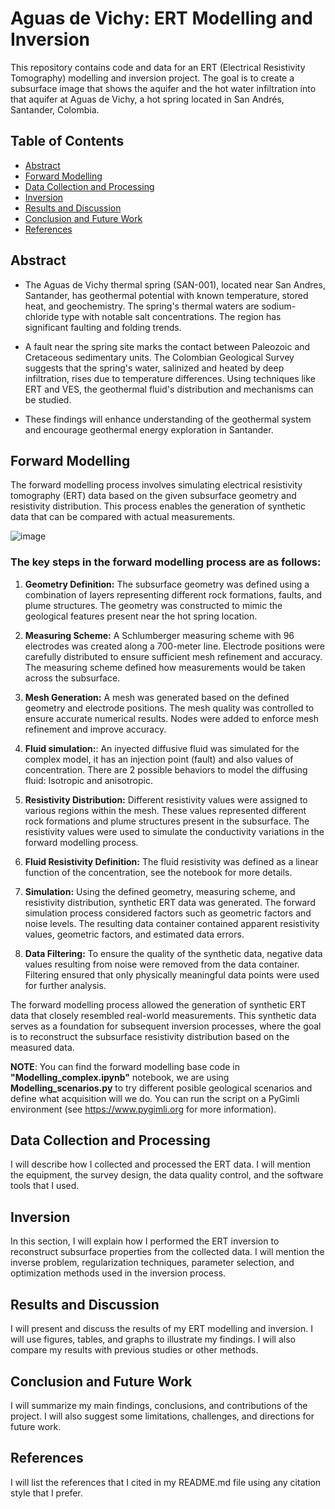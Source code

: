 # Aguas de Vichy: ERT Modelling and Inversion

This repository contains code and data for an ERT (Electrical Resistivity Tomography) modelling and inversion project. The goal is to create a subsurface image that shows the aquifer and the hot water infiltration into that aquifer at Aguas de Vichy, a hot spring located in San Andrés, Santander, Colombia.

## Table of Contents

- [Abstract](#abstract)
- [Forward Modelling](#forward-modelling)
- [Data Collection and Processing](#data-collection-and-processing)
- [Inversion](#inversion)
- [Results and Discussion](#results-and-discussion)
- [Conclusion and Future Work](#conclusion-and-future-work)
- [References](#references)

## Abstract

- The Aguas de Vichy thermal spring (SAN-001), located near San Andres, Santander, has geothermal potential with known temperature, stored heat, and geochemistry. The spring's thermal waters are sodium-chloride type with notable salt concentrations. The region has significant faulting and folding trends.

- A fault near the spring site marks the contact between Paleozoic and Cretaceous sedimentary units. The Colombian Geological Survey suggests that the spring's water, salinized and heated by deep infiltration, rises due to temperature differences. Using techniques like ERT and VES, the geothermal fluid's distribution and mechanisms can be studied. 

- These findings will enhance understanding of the geothermal system and encourage geothermal energy exploration in Santander.

## Forward Modelling

The forward modelling process involves simulating electrical resistivity tomography (ERT) data based on the given subsurface geometry and resistivity distribution. This process enables the generation of synthetic data that can be compared with actual measurements.

![image](https://github.com/jcmefra/Aguas_Vichy/assets/64992303/36b2c119-a508-41fc-81d7-857a33b5ed95)

### The key steps in the forward modelling process are as follows:

1. **Geometry Definition:** The subsurface geometry was defined using a combination of layers representing different rock formations, faults, and plume structures. The geometry was constructed to mimic the geological features present near the hot spring location.

2. **Measuring Scheme:** A Schlumberger measuring scheme with 96 electrodes was created along a 700-meter line. Electrode positions were carefully distributed to ensure sufficient mesh refinement and accuracy. The measuring scheme defined how measurements would be taken across the subsurface.

3. **Mesh Generation:** A mesh was generated based on the defined geometry and electrode positions. The mesh quality was controlled to ensure accurate numerical results. Nodes were added to enforce mesh refinement and improve accuracy.

4. **Fluid simulation:**: An inyected diffusive fluid was simulated for the complex model, it has an injection point (fault) and also values of concentration. There are 2 possible behaviors to model the diffusing fluid: Isotropic and anisotropic.

5. **Resistivity Distribution:** Different resistivity values were assigned to various regions within the mesh. These values represented different rock formations and plume structures present in the subsurface. The resistivity values were used to simulate the conductivity variations in the forward modelling process.

6. **Fluid Resistivity Definition:** The fluid resistivity was defined as a linear function of the concentration, see the notebook for more details. 

7. **Simulation:** Using the defined geometry, measuring scheme, and resistivity distribution, synthetic ERT data was generated. The forward simulation process considered factors such as geometric factors and noise levels. The resulting data container contained apparent resistivity values, geometric factors, and estimated data errors.

8. **Data Filtering:** To ensure the quality of the synthetic data, negative data values resulting from noise were removed from the data container. Filtering ensured that only physically meaningful data points were used for further analysis.

The forward modelling process allowed the generation of synthetic ERT data that closely resembled real-world measurements. This synthetic data serves as a foundation for subsequent inversion processes, where the goal is to reconstruct the subsurface resistivity distribution based on the measured data.

**NOTE**: You can find the forward modelling base code in **"Modelling_complex.ipynb"** notebook, we are using **Modelling_scenarios.py** to try different posible geological scenarios and define what acquisition will we do. You can run the script on a PyGimli environment (see https://www.pygimli.org for more information).

## Data Collection and Processing

I will describe how I collected and processed the ERT data. I will mention the equipment, the survey design, the data quality control, and the software tools that I used.

## Inversion

In this section, I will explain how I performed the ERT inversion to reconstruct subsurface properties from the collected data. I will mention the inverse problem, regularization techniques, parameter selection, and optimization methods used in the inversion process.

## Results and Discussion

I will present and discuss the results of my ERT modelling and inversion. I will use figures, tables, and graphs to illustrate my findings. I will also compare my results with previous studies or other methods.

## Conclusion and Future Work

I will summarize my main findings, conclusions, and contributions of the project. I will also suggest some limitations, challenges, and directions for future work.

## References

I will list the references that I cited in my README.md file using any citation style that I prefer.
